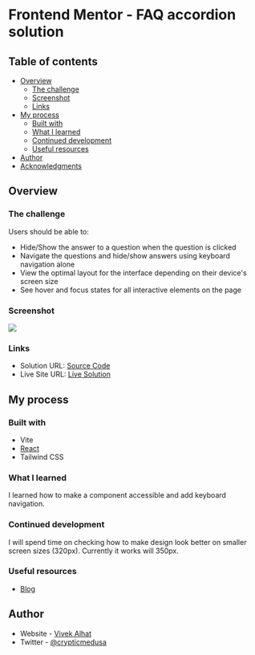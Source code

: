 # Frontend Mentor - FAQ accordion solution

## Table of contents

- [Overview](#overview)
  - [The challenge](#the-challenge)
  - [Screenshot](#screenshot)
  - [Links](#links)
- [My process](#my-process)
  - [Built with](#built-with)
  - [What I learned](#what-i-learned)
  - [Continued development](#continued-development)
  - [Useful resources](#useful-resources)
- [Author](#author)
- [Acknowledgments](#acknowledgments)

## Overview

### The challenge

Users should be able to:

- Hide/Show the answer to a question when the question is clicked
- Navigate the questions and hide/show answers using keyboard navigation alone
- View the optimal layout for the interface depending on their device's screen size
- See hover and focus states for all interactive elements on the page

### Screenshot

![](./screenshot.jpg)

### Links

- Solution URL: [Source Code](https://github.com/VivekAlhat/Frontend-Mentor-Challenges/tree/main/faq-accordion)
- Live Site URL: [Live Solution](https://your-live-site-url.com)

## My process

### Built with

- Vite
- [React](https://react.dev/)
- Tailwind CSS

### What I learned

I learned how to make a component accessible and add keyboard navigation.

### Continued development

I will spend time on checking how to make design look better on smaller screen sizes (320px). Currently it works will 350px.

### Useful resources

- [Blog](https://dev.to/eevajonnapanula/expand-the-content-inclusively-building-an-accessible-accordion-with-react-2ded)

## Author

- Website - [Vivek Alhat](https://www.vivekalhat.xyz)
- Twitter - [@crypticmedusa](https://www.twitter.com/crypticmedusa)
